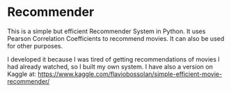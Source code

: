 Recommender
=======
This is a simple but efficient Recommender System in Python. It uses Pearson Correlation Coefficients to recommend movies. It can also be used for other purposes.

I developed it because I was tired of getting recommendations of movies I had already watched, so I built my own system.
I have also a version on Kaggle at:
https://www.kaggle.com/flaviobossolan/simple-efficient-movie-recommender/

